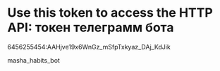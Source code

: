 #   Use this token to access the HTTP API: токен телеграмм бота
6456255454:AAHjve19x6WnGz_mSfpTxkyaz_DAj_KdJik

masha_habits_bot